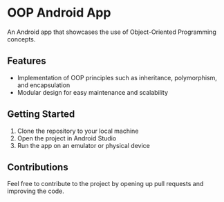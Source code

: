 # OOP Android App

An Android app that showcases the use of Object-Oriented Programming concepts.

## Features
- Implementation of OOP principles such as inheritance, polymorphism, and encapsulation
- Modular design for easy maintenance and scalability

## Getting Started
1. Clone the repository to your local machine
2. Open the project in Android Studio
3. Run the app on an emulator or physical device

## Contributions
Feel free to contribute to the project by opening up pull requests and improving the code.

